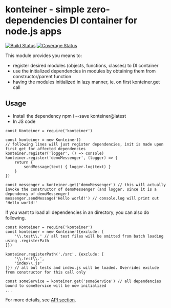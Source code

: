 # konteiner - simple zero-dependencies DI container for node.js apps

[![Build Status](https://travis-ci.com/petrmiko/konteiner.svg?branch=master)](https://travis-ci.com/petrmiko/konteiner)
[![Coverage Status](https://coveralls.io/repos/github/petrmiko/konteiner/badge.svg)](https://coveralls.io/github/petrmiko/konteiner)

This module provides you means to:
- register desired modules (objects, functions, classes) to DI container
- use the initialized dependencies in modules by obtaining them from constructor/parent function
- having the modules initialized in lazy manner, ie. on first konteiner.get call

## Usage

- Install the dependency
	npm i --save konteiner@latest
- In JS code
```
const Konteiner = require('konteiner')

const konteiner = new Konteiner()
// following lines will just register dependencies, init is made upon first get for affected dependencies
konteiner.register('logger', () => console)
konteiner.register('demoMessenger', (logger) => {
	return {
		sendMessage(text) { logger.log(text) }
	}
})

const messenger = konteiner.get('demoMessenger') // this will actually invoke the constructor of demoMessenger (and logger, since it is a dependency of demoMessenger)
messenger.sendMessage('Hello world!') // console.log will print out 'Hello world!'
```

If you want to load all dependencies in an directory, you can also do following.
```
const Konteiner = require('konteiner')
const konteiner = new Konteiner({exclude: [
	'\\.test\\.' // all test files will be omitted from batch loading using .registerPath
]})

konteiner.registerPath('./src', {exclude: [
	'\\.test\\.',
	'index\\.js'
]}) // all but tests and index.js will be loaded. Overrides exclude from constructor for this call only

const someService = konteiner.get('someService') // all dependencies bound to someService will be now initialized
...
```

For more details, see [API section](./docs/api.md).

